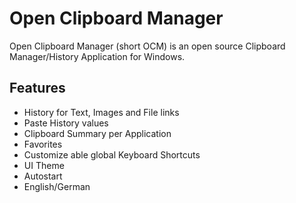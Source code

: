 # Open Clipboard Manager

Open Clipboard Manager (short OCM) is an open source Clipboard Manager/History Application for Windows.


## Features

  * History for Text, Images and File links
  * Paste History values
  * Clipboard Summary per Application
  * Favorites
  * Customize able global Keyboard Shortcuts
  * UI Theme
  * Autostart
  * English/German
  
